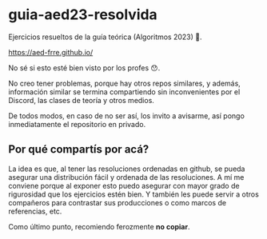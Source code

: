 # guia-aed23-resolvida
Ejercicios resueltos de la guía teórica (Algoritmos 2023) 🤗.

https://aed-frre.github.io/

No sé si esto esté bien visto por los profes 😯.

No creo tener problemas, porque hay otros repos similares, y además, información similar se termina compartiendo sin inconvenientes por el Discord, las clases de teoría y otros medios.

De todos modos, en caso de no ser así, los invito a avisarme, así pongo inmediatamente el repositorio en privado.

## Por qué compartís por acá?

La idea es que, al tener las resoluciones ordenadas en github, se pueda asegurar una distribución fácil y ordenada de las resoluciones. A mí me conviene porque al exponer esto puedo asegurar con mayor grado de rigurosidad que los ejercicios estén bien. Y también les puede servir a otros compañeros para contrastar sus producciones o como marcos de referencias, etc.

Como último punto, recomiendo ferozmente **no copiar**.
